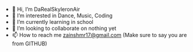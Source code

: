 - 👋 Hi, I’m DaRealSkyleronAir
- 👀 I’m interested in Dance, Music, Coding
- 🌱 I’m currently learning in school
- 💞️ I’m looking to collaborate on nothing yet
- 📫 How to reach me zainshmr17@gmail.com (Make sure to say you are from GITHUB)

<!---
DaRealSkyleronAir/DaRealSkyleronAir is a ✨ special ✨ repository because its `README.md` (this file) appears on your GitHub profile.
You can click the Preview link to take a look at your changes.
--->
